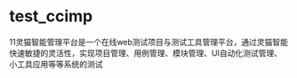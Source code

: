 # test_ccimp
11灵猫智能管理平台是一个在线web测试项目与测试工具管理平台，通过灵猫智能快速敏捷的灵活性，实现项目管理、用例管理、模块管理、UI自动化测试管理、小工具应用等等系统的测试
